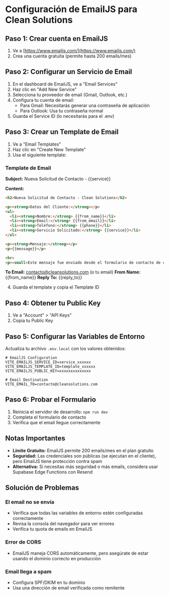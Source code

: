 # Configuración de EmailJS para Clean Solutions

## Paso 1: Crear cuenta en EmailJS

1. Ve a [https://www.emailjs.com/](https://www.emailjs.com/)
2. Crea una cuenta gratuita (permite hasta 200 emails/mes)

## Paso 2: Configurar un Servicio de Email

1. En el dashboard de EmailJS, ve a "Email Services"
2. Haz clic en "Add New Service"
3. Selecciona tu proveedor de email (Gmail, Outlook, etc.)
4. Configura tu cuenta de email:
   - Para Gmail: Necesitarás generar una contraseña de aplicación
   - Para Outlook: Usa tu contraseña normal
5. Guarda el Service ID (lo necesitarás para el .env)

## Paso 3: Crear un Template de Email

1. Ve a "Email Templates"
2. Haz clic en "Create New Template"
3. Usa el siguiente template:

### Template de Email

**Subject:** Nueva Solicitud de Contacto - {{service}}

**Content:**
```html
<h2>Nueva Solicitud de Contacto - Clean Solutions</h2>

<p><strong>Datos del Cliente:</strong></p>
<ul>
  <li><strong>Nombre:</strong> {{from_name}}</li>
  <li><strong>Email:</strong> {{from_email}}</li>
  <li><strong>Teléfono:</strong> {{phone}}</li>
  <li><strong>Servicio Solicitado:</strong> {{service}}</li>
</ul>

<p><strong>Mensaje:</strong></p>
<p>{{message}}</p>

<hr>
<p><small>Este mensaje fue enviado desde el formulario de contacto de cleansolutions.com</small></p>
```

**To Email:** contacto@cleansolutions.com (o tu email)
**From Name:** {{from_name}}
**Reply To:** {{reply_to}}

4. Guarda el template y copia el Template ID

## Paso 4: Obtener tu Public Key

1. Ve a "Account" > "API Keys"
2. Copia tu Public Key

## Paso 5: Configurar las Variables de Entorno

Actualiza tu archivo `.env.local` con los valores obtenidos:

```env
# EmailJS Configuration
VITE_EMAILJS_SERVICE_ID=service_xxxxxx
VITE_EMAILJS_TEMPLATE_ID=template_xxxxxx
VITE_EMAILJS_PUBLIC_KEY=xxxxxxxxxxxxxx

# Email Destination
VITE_EMAIL_TO=contacto@cleansolutions.com
```

## Paso 6: Probar el Formulario

1. Reinicia el servidor de desarrollo: `npm run dev`
2. Completa el formulario de contacto
3. Verifica que el email llegue correctamente

## Notas Importantes

- **Límite Gratuito:** EmailJS permite 200 emails/mes en el plan gratuito
- **Seguridad:** Las credenciales son públicas (se ejecutan en el cliente), pero EmailJS tiene protección contra spam
- **Alternativa:** Si necesitas más seguridad o más emails, considera usar Supabase Edge Functions con Resend

## Solución de Problemas

### El email no se envía
- Verifica que todas las variables de entorno estén configuradas correctamente
- Revisa la consola del navegador para ver errores
- Verifica tu quota de emails en EmailJS

### Error de CORS
- EmailJS maneja CORS automáticamente, pero asegúrate de estar usando el dominio correcto en producción

### Email llega a spam
- Configura SPF/DKIM en tu dominio
- Usa una dirección de email verificada como remitente